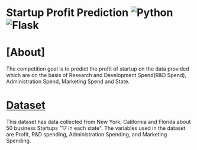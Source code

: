 # Startup Profit Prediction ![Python](https://img.shields.io/badge/python-3670A0?style=for-the-badge&logo=python&logoColor=ffdd54) ![Flask](https://img.shields.io/badge/flask-%23000.svg?style=for-the-badge&logo=flask&logoColor=white)

# [About]<br>
The competition goal is to predict the profit of startup on the data provided which are on the basis of Research and Development Spend(R&D Spend), Administration Spend, Marketing Spend and State.

# [Dataset](https://www.kaggle.com/datasets/farhanmd29/50-startups)<br>
This dataset has data collected from New York, California and Florida about 50 business Startups "17 in each state".
The variables used in the dataset are Profit, R&D spending, Administration Spending, and Marketing Spending.

